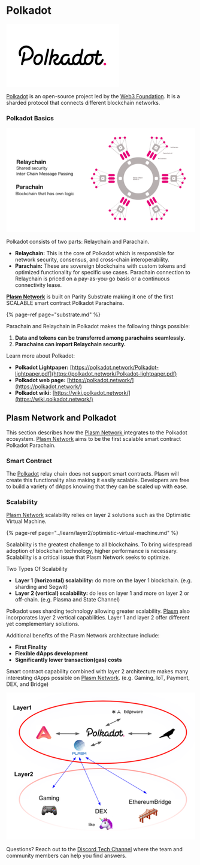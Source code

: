 # Polkadot

![](../.gitbook/assets/sukurnshotto-2020-06-07-221155png.png)

[Polkadot](https://polkadot.network/) is an open-source project led by the [Web3 Foundation](https://web3.foundation/). It is a sharded protocol that connects different blockchain networks.

### Polkadot Basics

![](../.gitbook/assets/sukurnshotto-2020-06-07-230056png.png)

Polkadot consists of two parts: Relaychain and Parachain.

* **Relaychain:** This is the core of Polkadot which is responsible for network security, consensus, and cross-chain interoperability.
* **Parachain:** These are sovereign blockchains with custom tokens and optimized functionality for specific use cases. Parachain connection to Relaychain is priced on a pay-as-you-go basis or a continuous connectivity lease.

[**Plasm Network**](https://www.plasmnet.io/) is built on Parity Substrate making it one of the first SCALABLE smart contract Polkadot Parachains.

{% page-ref page="substrate.md" %}

Parachain and Relaychain in Polkadot makes the following things possible:

1. **Data and tokens can be transferred among parachains seamlessly.**
2. **Parachains can import Relaychain security.**

Learn more about Polkadot:

* **Polkadot Lightpaper:** [https://polkadot.network/Polkadot-lightpaper.pdf](https://polkadot.network/Polkadot-lightpaper.pdf)
* **Polkadot web page:** [https://polkadot.network/](https://polkadot.network/)
* **Polkadot wiki:** [https://wiki.polkadot.network/](https://wiki.polkadot.network/)

## Plasm Network and Polkadot

This section describes how the [Plasm Network ](https://www.plasmnet.io/) integrates to the Polkadot ecosystem. [Plasm Network](https://www.plasmnet.io/) aims to be the first scalable smart contract Polkadot Parachain.

### Smart Contract

The [Polkadot](https://polkadot.network/) relay chain does not support smart contracts. Plasm will create this functionality also making it easily scalable. Developers are free to build a variety of dApps knowing that they can be scaled up with ease.

### Scalability

[Plasm Network](https://www.plasmnet.io/) scalability relies on layer 2 solutions such as the Optimistic Virtual Machine.

{% page-ref page="../learn/layer2/optimistic-virtual-machine.md" %}

Scalability is the greatest challenge to all blockchains. To bring widespread adoption of blockchain technology, higher performance is necessary. Scalability is a critical issue that Plasm Network seeks to optimize.

Two Types Of Scalability

* **Layer 1 \(horizontal\) scalability:** do more on the layer 1 blockchain. \(e.g. sharding and Segwit\)
* **Layer 2 \(vertical\) scalability:** do less on layer 1 and more on layer 2 or off-chain. \(e.g. Plasma and State Channel\)

Polkadot uses sharding technology allowing greater scalability. [Plasm](https://www.plasmnet.io/) also incorporates layer 2 vertical capabilities. Layer 1 and layer 2 offer different yet complementary solutions.

Additional benefits of the Plasm Network architecture include:

* **First Finality**
* **Flexible dApps development**
* **Significantly lower transaction\(gas\) costs**

Smart contract capability combined with layer 2 architecture makes many interesting dApps possible on [Plasm Network](https://www.plasmnet.io/). \(e.g. Gaming, IoT, Payment, DEX, and Bridge\)

![](../.gitbook/assets/sukurnshotto-2020-06-08-00739png.png)

Questions? Reach out to the [Discord Tech Channel](https://discord.gg/Z3nC9U4) where the team and community members can help you find answers.

